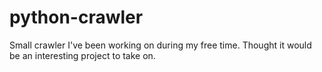 # python-crawler
Small crawler I've been working on during my free time. Thought it would be an interesting project to take on.
